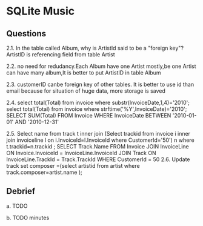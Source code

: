 # SQLite Music

## Questions

2.1. In the table called Album, why is ArtistId said to be a "foreign key"?
    ArtistID is referencing field from table Artist

2.2. no need for redudancy.Each Album have one Artist mostly,be one Artist can have many album,It is better to put ArtistID in table Album

2.3. customerID canbe foreign key of other tables. It is better to use id than email because for situation of  huge data, more storage is saved

2.4.
select total(Total) from invoice where substr(InvoiceDate,1,4)='2010';
select total(Total) from invoice where strftime('%Y',InvoiceDate)='2010';
SELECT SUM(Total) FROM Invoice WHERE InvoiceDate BETWEEN '2010-01-01' AND '2010-12-31'

2.5.
Select name from track t inner join
    (Select trackid from invoice i inner join
    invoiceline l on i.InvoiceId=l.InvoiceId where CustomerId='50') n
    where t.trackid=n.trackid ;
SELECT Track.Name FROM Invoice JOIN
    InvoiceLine ON Invoice.InvoiceId = InvoiceLine.InvoiceId JOIN
    Track ON InvoiceLine.TrackId = Track.TrackId WHERE CustomerId = 50
2.6. Update track set composer =(select artistid from artist  where track.composer=artist.name );

## Debrief

a. TODO

b. TODO minutes
